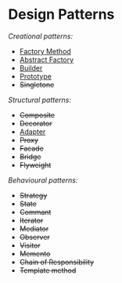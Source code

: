 # **Design Patterns**

*Creational patterns:*

+ [Factory Method](https://github.com/1inq/DesignPatterns/tree/master/FactoryMethod)
+ [Abstract Factory](https://github.com/1inq/DesignPatterns/tree/master/AbstractFactory)
+ [Builder](https://github.com/1inq/DesignPatterns/tree/master/Builder)
+ [Prototype](https://github.com/1inq/DesignPatterns/tree/master/Prototype)
+ ~~Singletone~~


*Structural patterns:*

+ ~~Composite~~
+ ~~Decorator~~
+ [Adapter](https://github.com/1inq/DesignPatterns/tree/master/Adapter)
+ ~~Proxy~~
+ ~~Facade~~
+ ~~Bridge~~
+ ~~Flyweight~~


*Behavioural patterns:*

+ ~~Strategy~~
+ ~~State~~
+ ~~Commant~~
+ ~~Iterator~~
+ ~~Mediator~~
+ ~~Observer~~
+ ~~Visitor~~
+ ~~Memento~~
+ ~~Chain of Responsibility~~
+ ~~Template method~~
